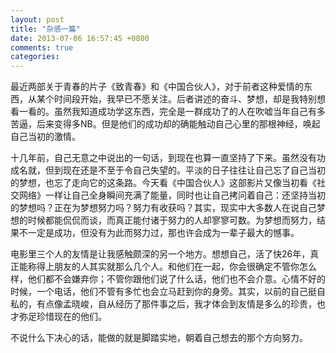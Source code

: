 ```yaml
---
layout: post
title: "杂感一篇"
date: 2013-07-06 16:57:45 +0800
comments: true
categories: 
---
```


最近两部关于青春的片子《致青春》和《中国合伙人》，对于前者这种爱情的东西，从某个时间段开始，我早已不愿关注。后者讲述的奋斗、梦想，却是我特别想看一看的。虽然我知道成功学这东西，完全是一群成功了的人在吹嘘当年自己有多苦逼，后来变得多NB。但是他们的成功却的确能触动自己心里的那根神经，唤起自己当初的激情。

十几年前，自己无意之中说出的一句话，到现在也算一直坚持了下来。虽然没有功成名就，但到现在还是不至于令自己失望的。平淡的日子往往让自己忘了自己当初的梦想，也忘了走向它的这条路。今天看《中国合伙人》这部影片又像当初看《社交网络》一样让自己全身瞬间充满了能量，同时也让自己拷问着自己：还坚持当初的梦想吗？正在为梦想努力吗？努力有收获吗？其实，现实中大多数人在说自己梦想的时候都能侃侃而谈，而真正能付诸于努力的人却寥寥可数。为梦想而努力，结果不一定是成功，但没有为此而努力过，那也许会成为一辈子最大的憾事。

电影里三个人的友情是让我感触颇深的另一个地方。想想自己，活了快26年，真正能称得上朋友的人其实就那么几个人。和他们在一起，你会很确定不管你怎么样，他们都不会嫌弃你；不管你跟他们说了什么话，他们也不会介意。心情不好的时候，一个电话，他们不管有多忙也会立马赶到你的身旁。其实，以前的自己挺自私的，有点像孟晓峻，自从经历了那件事之后，我才体会到友情是多么的珍贵，也才弥足珍惜现在的他们。

不说什么下决心的话，能做的就是脚踏实地，朝着自己想去的那个方向努力。